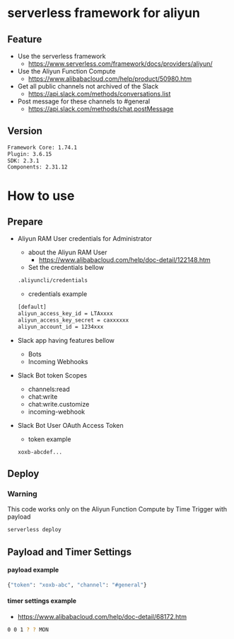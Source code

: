 # serverless framework for aliyun

## Feature
- Use the serverless framework
  - https://www.serverless.com/framework/docs/providers/aliyun/
- Use the Aliyun Function Compute
  - https://www.alibabacloud.com/help/product/50980.htm
- Get all public channels not archived of the Slack
  - https://api.slack.com/methods/conversations.list
- Post message for these channels to #general
  - https://api.slack.com/methods/chat.postMessage


## Version
```sh
Framework Core: 1.74.1
Plugin: 3.6.15
SDK: 2.3.1
Components: 2.31.12
```

# How to use

## Prepare
- Aliyun RAM User credentials for Administrator
  - about the Aliyun RAM User
    - https://www.alibabacloud.com/help/doc-detail/122148.htm
  - Set the credentials bellow
  ```sh
  .aliyuncli/credentials
  ```
  - credentials example
  ```sh
  [default]
  aliyun_access_key_id = LTAxxxx
  aliyun_access_key_secret = caxxxxxx
  aliyun_account_id = 1234xxx
  ```

- Slack app having features bellow
  - Bots
  - Incoming Webhooks
- Slack Bot token Scopes
  - channels:read
  - chat:write
  - chat:write.customize
  - incoming-webhook
- Slack Bot User OAuth Access Token
  - token example
  ```
  xoxb-abcdef...
  ```


## Deploy
### Warning
This code works only on the Aliyun Function Compute by Time Trigger with payload

```sh
serverless deploy
```

## Payload and Timer Settings
#### payload example
```sh
{"token": "xoxb-abc", "channel": "#general"}
```

#### timer settings example
- https://www.alibabacloud.com/help/doc-detail/68172.htm
```sh
0 0 1 ? ? MON
```
